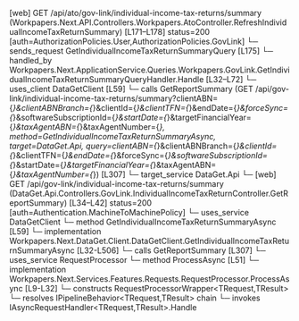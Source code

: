 [web] GET /api/ato/gov-link/individual-income-tax-returns/summary  (Workpapers.Next.API.Controllers.Workpapers.AtoController.RefreshIndividualIncomeTaxReturnSummary)  [L171–L178] status=200 [auth=AuthorizationPolicies.User,AuthorizationPolicies.GovLink]
  └─ sends_request GetIndividualIncomeTaxReturnSummaryQuery [L175]
    └─ handled_by Workpapers.Next.ApplicationService.Queries.Workpapers.GovLink.GetIndividualIncomeTaxReturnSummaryQueryHandler.Handle [L32–L72]
      └─ uses_client DataGetClient [L59]
        └─ calls GetReportSummary (GET /api/gov-link/individual-income-tax-returns/summary?clientABN={*}&clientABNBranch={*}&clientId={*}&clientTFN={*}&endDate={*}&forceSync={*}&softwareSubscriptionId={*}&startDate={*}&targetFinancialYear={*}&taxAgentABN={*}&taxAgentNumber={*}, method=GetIndividualIncomeTaxReturnSummaryAsync, target=DataGet.Api, query=clientABN={*}&clientABNBranch={*}&clientId={*}&clientTFN={*}&endDate={*}&forceSync={*}&softwareSubscriptionId={*}&startDate={*}&targetFinancialYear={*}&taxAgentABN={*}&taxAgentNumber={*}) [L307]
          └─ target_service DataGet.Api
            └─ [web] GET /api/gov-link/individual-income-tax-returns/summary  (DataGet.Api.Controllers.GovLink.IndividualIncomeTaxReturnController.GetReportSummary)  [L34–L42] status=200 [auth=Authentication.MachineToMachinePolicy]
      └─ uses_service DataGetClient
        └─ method GetIndividualIncomeTaxReturnSummaryAsync [L59]
          └─ implementation Workpapers.Next.DataGet.Client.DataGetClient.GetIndividualIncomeTaxReturnSummaryAsync [L32-L506]
            └─ calls GetReportSummary [L307]
      └─ uses_service RequestProcessor
        └─ method ProcessAsync [L51]
          └─ implementation Workpapers.Next.Services.Features.Requests.RequestProcessor.ProcessAsync [L9-L32]
            └─ constructs RequestProcessorWrapper<TRequest,TResult>
            └─ resolves IPipelineBehavior<TRequest,TResult> chain
            └─ invokes IAsyncRequestHandler<TRequest,TResult>.Handle

